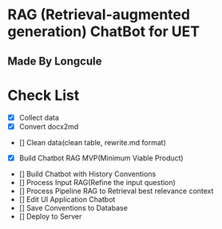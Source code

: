 # RAG (Retrieval-augmented generation) ChatBot for UET
## Made By Longcule
# Check List
- [x]  Collect data 
- [x]  Convert docx2md 
- [] Clean data(clean table, rewrite.md format) 
- [x] Build Chatbot RAG MVP(Minimum Viable Product)
- [] Build Chatbot with History Conventions 
- [] Process Input RAG(Refine the input question) 
- [] Process Pipeline RAG to Retrieval best relevance context 
- [] Edit UI Application Chatbot 
- [] Save Conventions to Database 
- [] Deploy to Server 

